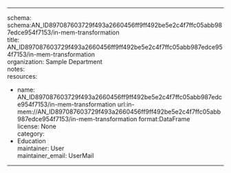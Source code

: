 


---  
schema: schema:AN_ID897087603729f493a2660456ff9ff492be5e2c4f7ffc05abb987edce954f7153/in-mem-transformation  
title: AN_ID897087603729f493a2660456ff9ff492be5e2c4f7ffc05abb987edce954f7153/in-mem-transformation  
organization: Sample Department  
notes:   
resources:  
- name: AN_ID897087603729f493a2660456ff9ff492be5e2c4f7ffc05abb987edce954f7153/in-mem-transformation 
 url:in-mem://AN_ID897087603729f493a2660456ff9ff492be5e2c4f7ffc05abb987edce954f7153/in-mem-transformation 
 format:DataFrame  
license: None  
category:
 - Education  
maintainer: User  
maintainer_email: UserMail  
---